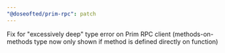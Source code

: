 ```yaml
---
"@doseofted/prim-rpc": patch
---
```


Fix for "excessively deep" type error on Prim RPC client (methods-on-methods type now only shown if method is defined
directly on function)
